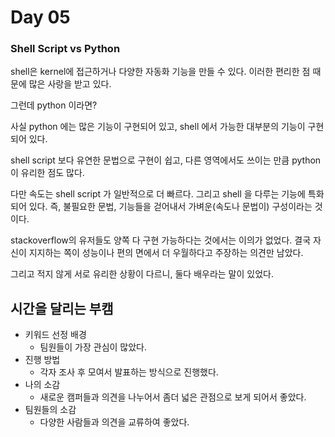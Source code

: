 # Day 05

### Shell Script vs Python

shell은 kernel에 접근하거나 다양한 자동화 기능을 만들 수 있다.
이러한 편리한 점 때문에 많은 사랑을 받고 있다.

그런데 python 이라면?

사실 python 에는 많은 기능이 구현되어 있고, shell 에서 가능한 대부분의 기능이 구현되어 있다.

shell script 보다 유연한 문법으로 구현이 쉽고, 다른 영역에서도 쓰이는 만큼 python이 유리한 점도 많다.

다만 속도는 shell script 가 일반적으로 더 빠르다.
그리고 shell 을 다루는 기능에 특화되어 있다. 즉, 불필요한 문법, 기능들을 걷어내서 가벼운(속도나 문법이) 구성이라는 것이다.

stackoverflow의 유저들도 양쪽 다 구현 가능하다는 것에서는 이의가 없었다.
결국 자신이 지지하는 쪽이 성능이나 편의 면에서 더 우월하다고 주장하는 의견만 남았다.

그리고 적지 않게 서로 유리한 상황이 다르니, 둘다 배우라는 말이 있었다.

## 시간을 달리는 부캠

-   키워드 선정 배경
    -   팀원들이 가장 관심이 많았다.
-   진행 방법
    -   각자 조사 후 모여서 발표하는 방식으로 진행했다.
-   나의 소감
    -   새로운 캠퍼들과 의견을 나누어서 좀더 넓은 관점으로 보게 되어서 좋았다.
-   팀원들의 소감
    -   다양한 사람들과 의견을 교류하여 좋았다.
